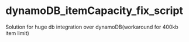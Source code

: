 # dynamoDB_itemCapacity_fix_script
Solution for huge db integration over dynamoDB(workaround for 400kb item limit)
